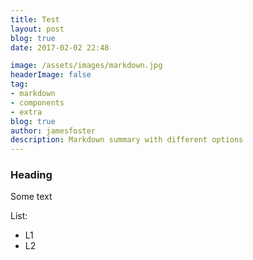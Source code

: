```yaml
---
title: Test
layout: post
blog: true
date: 2017-02-02 22:48

image: /assets/images/markdown.jpg
headerImage: false
tag:
- markdown
- components
- extra
blog: true
author: jamesfoster
description: Markdown summary with different options
---
```


### Heading

Some text

List:
- L1
- L2
